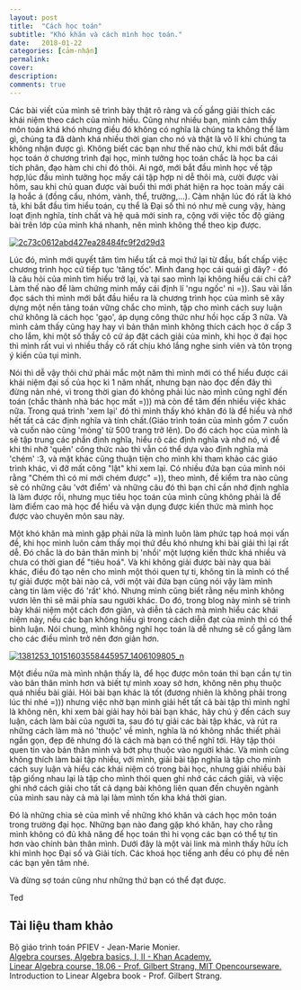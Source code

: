 ```yaml
---
layout: post
title:  "Cách học toán"
subtitle: "Khó khăn và cách mình học toán."
date:   2018-01-22
categories: [cảm-nhận]
permalink:
cover:
description:
comments: true
---
```


Các bài viết của mình sẽ trình bày thật rõ ràng và cố gắng giải thích các khái niệm theo cách của mình hiểu. Cũng như nhiều bạn, mình cảm thấy môn toán khá khó nhưng điều đó không có nghĩa là chúng ta không thể làm gì, chúng ta đã dành khá nhiều thời gian cho nó và thật là vô lí khi chúng ta không nhận được gì. Không biết các bạn như thế nào chứ, khi mới bắt đầu học toán ở chương trình đại học, mình tưởng học toán chắc là học ba cái tích phân, đạo hàm chi chi đó thôi. Ai ngờ, mới bắt đầu mình học về tập hợp,lúc đầu mình tưởng học mấy cái tập hợp ni dễ thôi mà, cười được vài hôm, sau khi chủ quan được vài buổi thì mới phát hiện ra học toàn mấy cái lạ hoắc á (đồng cấu, nhóm, vành, thể, trường,...). Cảm nhận lúc đó rất là khó tả, khi bắt đầu tìm hiểu toán, cụ thể là Đại số thì nó như mê cung vậy, hàng loạt định nghĩa, tính chất và hệ quả mới sinh ra, cộng với việc tốc độ giảng bài trên lớp của mình khá nhanh, nên mình không thể theo kịp được.

[![2c73c0612abd427ea28484fc9f2d29d3](https://farm5.staticflickr.com/4701/38935792455_05e7820047_z.jpg)](https://www.flickr.com/photos/142260172@N08/38935792455/in/dateposted-public/ "2c73c0612abd427ea28484fc9f2d29d3")

Lúc đó, mình mới quyết tâm tìm hiểu tất cả mọi thứ lại từ đầu, bất chấp việc chương trình học cứ tiếp tục 'tăng tốc'. Mình đang học cái quái gì đây? - đó là câu hỏi của mình tìm hiểu trở lại, và tại sao mình lại không hiểu cái chi cả? Làm thế nào để làm chứng minh mấy cái định lí 'ngu ngốc' ni =)). Sau vài lần đọc sách thì mình mới bắt đầu hiểu ra là chương trình học của mình sẽ xây dựng một nền tảng toán vững chắc cho mình, tập cho mình cách suy luận chứ không là cách học 'gạo', áp dụng công thức như hồi học cấp 3 nữa. Và mình cảm thấy cũng hay hay vì bản thân mình không thích cách học ở cấp 3 cho lắm, khi một số thầy cô cứ áp đặt cách giải của mình, khi học ở đại học thì mình rất vui vì nhiều thầy cô rất chịu khó lắng nghe sinh viên và tôn trọng ý kiến của tụi mình.

Nói thì dễ vậy thôi chứ phải mắc một năm thì mình mới có thể hiểu được cái khái niệm đại số của học kì 1 năm nhất, nhưng bạn nào đọc đến đây thì đừng nản nhé, vì trong thời gian đó không phải lúc nào mình cũng nghĩ đến toán (chắc thành nhà bác học mất =))) mà còn để tâm đến nhiều việc khác nữa. Trong quá trình 'xem lại' đó thì mình thấy khó khăn đó là để hiểu và nhớ hết tất cả các định nghĩa và tính chất.(Giáo trình toán của mình gồm 7 cuốn và cuốn nào cũng 'mỏng' từ 500 trang trở lên). Do đó cách học của mình là sẽ tập trung các phần định nghĩa, hiểu rõ các định nghĩa và nhớ nó, vì để khi thi nhỡ 'quên' công thức nào thì vẫn có thể dựa vào định nghĩa mà 'chém' :3, và mặt khác cũng thuận tiện cho mình khi tham khảo các giáo trình khác, vì đỡ mất công "lật" khi xem lại. Có nhiều đứa bạn của mình nói rằng "Chém thì có mi mới chém được" =)), theo mình, đề kiểm tra nào cũng sẽ có những câu 'vớt điểm' và những câu đó thì bạn chỉ cần nhớ định nghĩa là làm được rồi, nhưng mục tiêu học toán của mình cũng không phải là để làm điểm cao mà học để hiểu và vận dụng được kiến thức mà mình học được vào chuyên môn sau này.

Một khó khăn mà mình gặp phải nữa là mình luôn làm phức tạp hoá mọi vấn đề, khi học mình luôn cảm thấy mọi thứ đều khó nhưng khi bài giải thì lại rất dễ. Đó chắc là do bản thân mình bị 'nhồi' một lượng kiến thức khá nhiều và chưa có thời gian để "tiêu hoá". Và khi không giải được bài này qua bài khác, điều đó tạo nên cho mình một thói quen tự ti, không tin là mình có thể tự giải được một bài nào cả, với một vài đứa bạn cũng nói vậy làm mình càng tin làm việc đó 'rất' khó. Nhưng mình cũng biết rằng nếu mình không vươn lên thì sẽ mãi phía sau người khác. Do đó, trong blog này mình sẽ trình bày khái niệm một cách đơn giản, và diễn tả cách mà mình hiểu các khái niệm này, nếu các bạn không hiểu gì trong cách diễn đạt của mình thì có thể bình luận. Nói chung, mình không nghĩ học toán là dễ nhưng sẽ cố gắng làm cho các điều mình trở nên đơn giản hơn.

[![1381253_10151603558445957_1406109805_n](https://farm5.staticflickr.com/4657/39834670051_b2865002f9_z.jpg)](https://www.flickr.com/photos/142260172@N08/39834670051/in/dateposted-public/ "1381253_10151603558445957_1406109805_n")

Một điều nữa mà mình nhận thấy là, để học được môn toán thì bạn cần tự tin vào bản thân mình hơn và biết tự mình xoay sở hơn, không nên phụ thuộc quá nhiều bài giải. Hỏi bài bạn khác là tốt (đương nhiên là không phải trong lúc thi nhé =))) nhưng việc nhờ bạn mình giải hết tất cả bài tập thì mình nghĩ là không nên, khi xem bài giải hay hỏi bài bạn khác, hãy chú ý đến cách suy luận, cách làm bài của người ta, sau đó tự giải các bài tập khác, và rút ra những cách làm mà nó 'thuộc' về mình, nghĩa là nó không nhắc thiết phải ngắn gọn, đẹp đẽ nhưng đó là cách mà bạn có thể nghĩ tới. Hãy tập thói quen tin vào bản thân mình và bớt phụ thuộc vào người khác. Và mình cũng không thích làm bài tập nhiều, với mình, giải bài tập nghĩa là tập cho mình cách suy luận và hiểu các khái niệm có trong bài học, nhưng giải nhiều bài tập giống nhau lại là tập cho mình thói quen ghi nhớ các cách giải, và việc ghi nhớ cách giải cho tất cả dạng bài không liên quan đến chuyên ngành của mình sau này cả mà lại làm mình tốn kha khá thời gian.

Đó là những chia sẻ của mình về những khó khăn và cách học môn toán trong trường đại học. Những bạn nào đang gặp khó khăn, hay cho rằng mình không có đủ khả năng để học toán thì hi vọng các bạn có thể tự tin hơn vào chính bản thân mình. Dưới đây là một vài link mà mình thấy hữu ích khi mình học Đại số và Giải tích. Các khoá học tiếng anh đều có phụ đề nên các bạn yên tâm nhé.

Và đừng sợ toán cũng như những thứ bạn có thể đạt được.

Ted
## Tài liệu tham khảo

Bộ giáo trình toán PFIEV - Jean-Marie Monier.<br/>
[Algebra courses, Algebra basics, I, II - Khan Academy.](https://www.khanacademy.org/math)<br/>
[Linear Algebra course, 18.06 - Prof. Gilbert Strang, MIT Opencourseware.](https://ocw.mit.edu/courses/mathematics/18-06-linear-algebra-spring-2010/index.htm)<br/>
Introduction to Linear Algebra book - Prof. Gilbert Strang.
